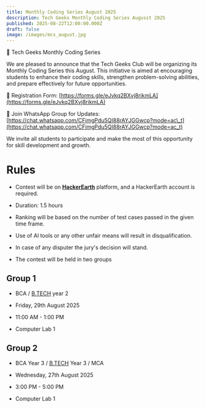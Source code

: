 ```yaml
---
title: Monthly Coding Series August 2025
description: Tech Geeks Monthly Coding Series Augusst 2025
published: 2025-08-22T12:00:00.000Z
draft: false
image: /images/mcs_august.jpg
---
```

📢 Tech Geeks Monthly Coding Series

We are pleased to announce that the Tech Geeks Club will be organizing its Monthly Coding Series this August. This initiative is aimed at encouraging students to enhance their coding skills, strengthen problem-solving abilities, and prepare effectively for future opportunities.

🔗 Registration Form: [https://forms.gle/eJvkq2BXvj8rikmLA](https://forms.gle/eJvkq2BXvj8rikmLA)

📲 Join WhatsApp Group for Updates: [https://chat.whatsapp.com/CFimgPdu5QI88rAYJGGwcp?mode=ac\_t](https://chat.whatsapp.com/CFimgPdu5QI88rAYJGGwcp?mode=ac_t)

We invite all students to participate and make the most of this opportunity for skill development and growth.

# Rules

*   Contest will be on [**HackerEarth**](https://www.hackerearth.com/) platform, and a HackerEarth account is required.
    
*   Duration: 1.5 hours
    
*   Ranking will be based on the number of test cases passed in the given time frame.
    
*   Use of AI tools or any other unfair means will result in disqualification.
    
*   In case of any disputer the jury's decision will stand.
    
*   The contest will be held in two groups
    

## Group 1

*   BCA / [B.TECH](http://B.TECH) year 2
    
*   Friday, 29th August 2025
    
*   11:00 AM - 1:00 PM
    
*   Computer Lab 1
    

## Group 2

*   BCA Year 3 / [B.TECH](http://B.TECH) Year 3 / MCA
    
*   Wednesday, 27th August 2025
    
*   3:00 PM - 5:00 PM
    
*   Computer Lab 1